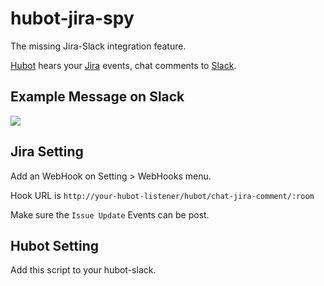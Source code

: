 # hubot-jira-spy
The missing Jira-Slack integration feature.

[Hubot](https://hubot.github.com/) hears your [Jira](https://www.atlassian.com/software/jira) events, chat comments to [Slack](https://slack.com/).


## Example Message on Slack

![](https://raw.githubusercontent.com/mnpk/hubot-jira-spy/master/jira-spy-example.png)

## Jira Setting
Add an WebHook on Setting > WebHooks menu.

Hook URL is `http://your-hubot-listener/hubot/chat-jira-comment/:room`

Make sure the `Issue Update` Events can be post.

## Hubot Setting
Add this script to your hubot-slack.

